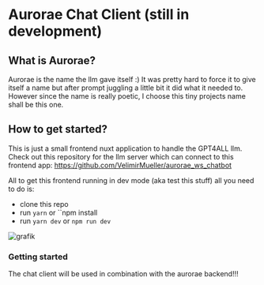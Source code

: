 
# Aurorae Chat Client (still in development)

## What is Aurorae?

Aurorae is the name the llm gave itself :) It was pretty hard to force it to give itself a name but after prompt juggling a little bit it did what it needed to. However since the name is really poetic, I choose this tiny projects name shall be this one.

## How to get started?

This is just a small frontend nuxt application to handle the GPT4ALL llm. Check out this repository for the llm server which can connect to this frontend app:
https://github.com/VelimirMueller/aurorae_ws_chatbot

All to get this frontend running in dev mode (aka test this stuff) all you need to do is: 
- clone this repo
- run `yarn` or ``npm install
- run `yarn dev` or `npm run dev`

![grafik](https://github.com/user-attachments/assets/22973c38-4297-46e4-89d9-002945d52390)

### Getting started

The chat client will be used in combination with the aurorae backend!!!


